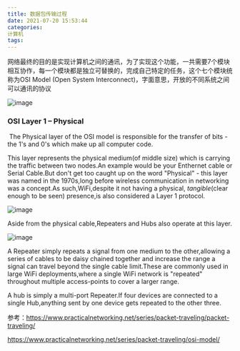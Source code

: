 ```yaml
---
title: 数据包传输过程
date: 2021-07-20 15:53:44
categories:
计算机
tags:
---
```


​        网络最终的目的是实现计算机之间的通讯，为了实现这个功能，一共需要7个模块相互协作，每一个模块都是独立可替换的，完成自己特定的任务，这个七个模块统称为OSI Model (Open System Interconnect)，字面意思，开放的不同系统之间可以通讯的协议

![image](https://www.practicalnetworking.net/wp-content/uploads/2016/01/packtrav-osi-layers-236x300.png)



### OSI Layer 1 – Physical

​    The Physical layer of the OSI model is responsible for the transfer of bits - the 1's and 0's which make up all computer code.

This layer represents the physical medium(of middle size) which is carrying the traffic between two nodes.An example would be your Enthernet cable or Serial Cable.But don't get too caught up on the word "Physical" - this layer was named in the 1970s,long before wireless communication in networking was a concept.As such,WiFi,despite it not having a physical, *tangible*(clear enough to be seen) presence,is also considered a Layer 1 protocol.

![image](https://www.practicalnetworking.net/wp-content/uploads/2016/01/packtrav-physical-wires-1024x221.png)

Aside from the physical cable,Repeaters and Hubs also operate at this layer.

![image](https://www.researchgate.net/profile/Digbijay-Guha/publication/319317581/figure/fig6/AS:532380131180544@1503940722129/Fig-6-Repeater-41-Types-of-Repeater-Telephone-Repeater-This-is-used-to-enhance-the.png)

A Repeater simply repeats a signal from one medium to the other,allowing a series of  cables to be daisy  chained together and increase the range a signal can travel beyond the single cable limit.These are commonly used in large WiFi deployments,where a single WiFi network is "repeated" throughout multiple access-points to cover a larger range.



A hub is simply a multi-port Repeater.If four devices are connected to a single Hub,anything sent by one device gets repeated to the other three.



参考：https://www.practicalnetworking.net/series/packet-traveling/packet-traveling/



https://www.practicalnetworking.net/series/packet-traveling/osi-model/

